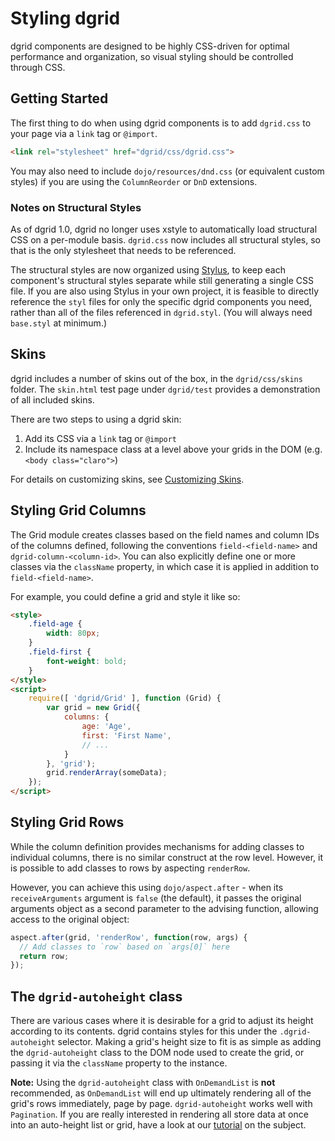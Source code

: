 # Styling dgrid

dgrid components are designed to be highly CSS-driven for optimal performance and
organization, so visual styling should be controlled through CSS.

## Getting Started

The first thing to do when using dgrid components is to add `dgrid.css` to your page via a `link` tag or `@import`.

```html
<link rel="stylesheet" href="dgrid/css/dgrid.css">
```

You may also need to include `dojo/resources/dnd.css` (or equivalent custom styles)
if you are using the `ColumnReorder` or `DnD` extensions.

### Notes on Structural Styles

As of dgrid 1.0, dgrid no longer uses xstyle to automatically load structural CSS on a per-module basis.
`dgrid.css` now includes all structural styles, so that is the only stylesheet that needs to be referenced.

The structural styles are now organized using [Stylus](http://stylus-lang.com/), to keep each component's
structural styles separate while still generating a single CSS file.  If you are also using Stylus in your own
project, it is feasible to directly reference the `styl` files for only the specific dgrid components you need,
rather than all of the files referenced in `dgrid.styl`.  (You will always need `base.styl` at minimum.)

## Skins

dgrid includes a number of skins out of the box, in the `dgrid/css/skins` folder.  The `skin.html` test page under
`dgrid/test` provides a demonstration of all included skins.

There are two steps to using a dgrid skin:

1. Add its CSS via a `link` tag or `@import`
2. Include its namespace class at a level above your grids in the DOM (e.g. `<body class="claro">`)

For details on customizing skins, see [Customizing Skins](./Customizing-Skins.md).

## Styling Grid Columns

The Grid module creates classes based on the field names and column IDs of the columns
defined, following the conventions `field-<field-name>` and `dgrid-column-<column-id>`.
You can also explicitly define one or more classes via the `className` property,
in which case it is applied in addition to `field-<field-name>`.

For example, you could define a grid and style it like so:

```html
<style>
    .field-age {
        width: 80px;
    }
    .field-first {
        font-weight: bold;
    }
</style>
<script>
    require([ 'dgrid/Grid' ], function (Grid) {
        var grid = new Grid({
            columns: {
                age: 'Age',
                first: 'First Name',
                // ...
            }
        }, 'grid');
        grid.renderArray(someData);
    });
</script>
```

## Styling Grid Rows

While the column definition provides mechanisms for adding classes to individual
columns, there is no similar construct at the row level.  However, it is possible
to add classes to rows by aspecting `renderRow`.

However, you can achieve this using `dojo/aspect.after` - when its
`receiveArguments` argument is `false` (the default), it passes the original
arguments object as a second parameter to the advising function, allowing access
to the original object:

```js
aspect.after(grid, 'renderRow', function(row, args) {
  // Add classes to `row` based on `args[0]` here
  return row;
});
```

## The `dgrid-autoheight` class

There are various cases where it is desirable for a grid to adjust its height according to its contents.  dgrid
contains styles for this under the `.dgrid-autoheight` selector.  Making a grid's height size to fit is as simple
as adding the `dgrid-autoheight` class to the DOM node used to create the grid, or passing it via the `className`
property to the instance.

**Note:** Using the `dgrid-autoheight` class with `OnDemandList` is **not** recommended, as `OnDemandList` will
end up ultimately rendering all of the grid's rows immediately, page by page.  `dgrid-autoheight` works well with
`Pagination`.  If you are really interested in rendering all store data at once into an auto-height list or grid,
have a look at our [tutorial](http://dgrid.io/tutorials/1.0/single_query) on the subject.
